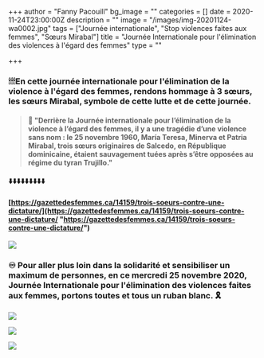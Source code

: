 +++
author = "Fanny Pacouill"
bg_image = ""
categories = []
date = 2020-11-24T23:00:00Z
description = ""
image = "/images/img-20201124-wa0002.jpg"
tags = ["Journée internationale", "Stop violences faites aux femmes", "Sœurs Mirabal"]
title = "Journée Internationale pour l'élimination des violences à l'égard des femmes"
type = ""

+++
### 🕯🕯🕯En cette journée internationale pour l'élimination de la violence à l'égard des femmes, rendons hommage à 3 sœurs, les sœurs Mirabal, symbole de cette lutte et de cette journée.

> #### 📌 "Derrière la Journée internationale pour l’élimination de la violence à l’égard des femmes, il y a une tragédie d’une violence sans nom : le 25 novembre 1960, María Teresa, Minerva et Patria Mirabal, trois sœurs originaires de Salcedo, en République dominicaine, étaient sauvagement tuées après s’être opposées au régime du tyran Trujillo."

#### ⬇️⬇️⬇️⬇️⬇️⬇️⬇️⬇️⬇️

#### [https://gazettedesfemmes.ca/14159/trois-soeurs-contre-une-dictature/](https://gazettedesfemmes.ca/14159/trois-soeurs-contre-une-dictature/ "https://gazettedesfemmes.ca/14159/trois-soeurs-contre-une-dictature/")

![](/images/img-20201124-wa0004.jpg)

### ♾ Pour aller plus loin dans la solidarité et sensibiliser un maximum de personnes, en ce mercredi 25 novembre 2020, Journée Internationale pour l'élimination des violences faites aux femmes, portons toutes et  tous un ruban blanc. 🎗

![](/images/20201125_085056.jpg)

![](/images/20201125_085110.jpg)

![](/images/20201125_085130.jpg)